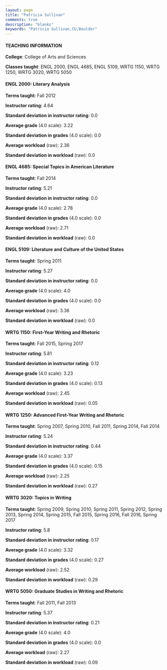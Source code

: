 ```yaml
---
layout: page
title: "Patricia Sullivan" 
comments: true
description: "blanks"
keywords: "Patricia Sullivan,CU,Boulder"
---
```

<head>
<script src="https://ajax.googleapis.com/ajax/libs/jquery/2.1.3/jquery.min.js"></script>
<script src="https://dl.dropboxusercontent.com/s/pc42nxpaw1ea4o9/highcharts.js?dl=0"></script>
<!-- <script src="../assets/js/highcharts.js"></script> -->
<style type="text/css">@font-face {
	font-family: "Bebas Neue";
	src: url(https://www.filehosting.org/file/details/544349/BebasNeue Regular.otf) format("opentype");
	}
	h1.Bebas { 
		font-family: "Bebas Neue", Verdana, Tahoma;
	}
</style>
</head>
	   
#### TEACHING INFORMATION

**College**: College of Arts and Sciences

**Classes taught**: ENGL 2000, ENGL 4685, ENGL 5109, WRTG 1150, WRTG 1250, WRTG 3020, WRTG 5050

#### ENGL 2000: Literary Analysis

**Terms taught**: Fall 2012

**Instructor rating**: 4.64

**Standard deviation in instructor rating**: 0.0

**Average grade** (4.0 scale): 3.22

**Standard deviation in grades** (4.0 scale): 0.0

**Average workload** (raw): 2.36

**Standard deviation in workload** (raw): 0.0

#### ENGL 4685: Special Topics in American Literature

**Terms taught**: Fall 2014

**Instructor rating**: 5.21

**Standard deviation in instructor rating**: 0.0

**Average grade** (4.0 scale): 2.78

**Standard deviation in grades** (4.0 scale): 0.0

**Average workload** (raw): 2.71

**Standard deviation in workload** (raw): 0.0

#### ENGL 5109: Literature and Culture of the United States

**Terms taught**: Spring 2011

**Instructor rating**: 5.27

**Standard deviation in instructor rating**: 0.0

**Average grade** (4.0 scale): 4.0

**Standard deviation in grades** (4.0 scale): 0.0

**Average workload** (raw): 3.36

**Standard deviation in workload** (raw): 0.0

#### WRTG 1150: First-Year Writing and Rhetoric

**Terms taught**: Fall 2015, Spring 2017

**Instructor rating**: 5.81

**Standard deviation in instructor rating**: 0.12

**Average grade** (4.0 scale): 3.23

**Standard deviation in grades** (4.0 scale): 0.13

**Average workload** (raw): 2.45

**Standard deviation in workload** (raw): 0.05

#### WRTG 1250: Advanced First-Year Writing and Rhetoric

**Terms taught**: Spring 2007, Spring 2010, Fall 2011, Spring 2014, Fall 2014

**Instructor rating**: 5.24

**Standard deviation in instructor rating**: 0.44

**Average grade** (4.0 scale): 3.37

**Standard deviation in grades** (4.0 scale): 0.15

**Average workload** (raw): 2.25

**Standard deviation in workload** (raw): 0.27

#### WRTG 3020: Topics in Writing

**Terms taught**: Spring 2009, Spring 2010, Spring 2011, Spring 2012, Spring 2013, Spring 2014, Spring 2015, Fall 2015, Spring 2016, Fall 2016, Spring 2017

**Instructor rating**: 5.8

**Standard deviation in instructor rating**: 0.17

**Average grade** (4.0 scale): 3.32

**Standard deviation in grades** (4.0 scale): 0.27

**Average workload** (raw): 2.52

**Standard deviation in workload** (raw): 0.29

#### WRTG 5050: Graduate Studies in Writing and Rhetoric

**Terms taught**: Fall 2011, Fall 2013

**Instructor rating**: 5.37

**Standard deviation in instructor rating**: 0.21

**Average grade** (4.0 scale): 4.0

**Standard deviation in grades** (4.0 scale): 0.0

**Average workload** (raw): 2.27

**Standard deviation in workload** (raw): 0.09

